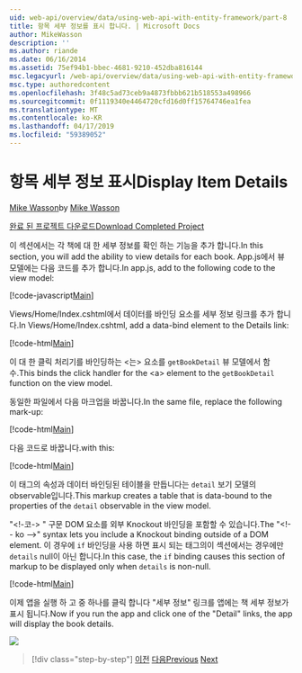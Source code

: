 ```yaml
---
uid: web-api/overview/data/using-web-api-with-entity-framework/part-8
title: 항목 세부 정보를 표시 합니다. | Microsoft Docs
author: MikeWasson
description: ''
ms.author: riande
ms.date: 06/16/2014
ms.assetid: 75ef94b1-bbec-4681-9210-452dba816144
msc.legacyurl: /web-api/overview/data/using-web-api-with-entity-framework/part-8
msc.type: authoredcontent
ms.openlocfilehash: 3f48c5ad73ceb9a4873fbbb621b518553a498966
ms.sourcegitcommit: 0f1119340e4464720cfd16d0ff15764746ea1fea
ms.translationtype: MT
ms.contentlocale: ko-KR
ms.lasthandoff: 04/17/2019
ms.locfileid: "59389052"
---
```

# <a name="display-item-details"></a><span data-ttu-id="594ab-102">항목 세부 정보 표시</span><span class="sxs-lookup"><span data-stu-id="594ab-102">Display Item Details</span></span>

<span data-ttu-id="594ab-103">[Mike Wasson](https://github.com/MikeWasson)</span><span class="sxs-lookup"><span data-stu-id="594ab-103">by [Mike Wasson](https://github.com/MikeWasson)</span></span>

[<span data-ttu-id="594ab-104">완료 된 프로젝트 다운로드</span><span class="sxs-lookup"><span data-stu-id="594ab-104">Download Completed Project</span></span>](https://github.com/MikeWasson/BookService)

<span data-ttu-id="594ab-105">이 섹션에서는 각 책에 대 한 세부 정보를 확인 하는 기능을 추가 합니다.</span><span class="sxs-lookup"><span data-stu-id="594ab-105">In this section, you will add the ability to view details for each book.</span></span> <span data-ttu-id="594ab-106">App.js에서 뷰 모델에는 다음 코드를 추가 합니다.</span><span class="sxs-lookup"><span data-stu-id="594ab-106">In app.js, add to the following code to the view model:</span></span>

[!code-javascript[Main](part-8/samples/sample1.js)]

<span data-ttu-id="594ab-107">Views/Home/Index.cshtml에서 데이터를 바인딩 요소를 세부 정보 링크를 추가 합니다.</span><span class="sxs-lookup"><span data-stu-id="594ab-107">In Views/Home/Index.cshtml, add a data-bind element to the Details link:</span></span>

[!code-html[Main](part-8/samples/sample2.html?highlight=5)]

<span data-ttu-id="594ab-108">이 대 한 클릭 처리기를 바인딩하는 &lt;는&gt; 요소를 `getBookDetail` 뷰 모델에서 함수.</span><span class="sxs-lookup"><span data-stu-id="594ab-108">This binds the click handler for the &lt;a&gt; element to the `getBookDetail` function on the view model.</span></span>

<span data-ttu-id="594ab-109">동일한 파일에서 다음 마크업을 바꿉니다.</span><span class="sxs-lookup"><span data-stu-id="594ab-109">In the same file, replace the following mark-up:</span></span>

[!code-html[Main](part-8/samples/sample3.html)]

<span data-ttu-id="594ab-110">다음 코드로 바꿉니다.</span><span class="sxs-lookup"><span data-stu-id="594ab-110">with this:</span></span>

[!code-html[Main](part-8/samples/sample4.html)]

<span data-ttu-id="594ab-111">이 태그의 속성과 데이터 바인딩된 테이블을 만듭니다는 `detail` 보기 모델의 observable입니다.</span><span class="sxs-lookup"><span data-stu-id="594ab-111">This markup creates a table that is data-bound to the properties of the `detail` observable in the view model.</span></span>

<span data-ttu-id="594ab-112">"&lt;!-코-&gt; &quot; 구문 DOM 요소를 외부 Knockout 바인딩을 포함할 수 있습니다.</span><span class="sxs-lookup"><span data-stu-id="594ab-112">The "&lt;!-- ko --&gt;&quot; syntax lets you include a Knockout binding outside of a DOM element.</span></span> <span data-ttu-id="594ab-113">이 경우에 `if` 바인딩을 사용 하면 표시 되는 태그의이 섹션에서는 경우에만 `details` null이 아닌 합니다.</span><span class="sxs-lookup"><span data-stu-id="594ab-113">In this case, the `if` binding causes this section of markup to be displayed only when `details` is non-null.</span></span>

[!code-html[Main](part-8/samples/sample5.html)]

<span data-ttu-id="594ab-114">이제 앱을 실행 하 고 중 하나를 클릭 합니다 &quot;세부 정보&quot; 링크를 앱에는 책 세부 정보가 표시 됩니다.</span><span class="sxs-lookup"><span data-stu-id="594ab-114">Now if you run the app and click one of the &quot;Detail&quot; links, the app will display the book details.</span></span>

[![](part-8/_static/image2.png)](part-8/_static/image1.png)

> [!div class="step-by-step"]
> <span data-ttu-id="594ab-115">[이전](part-7.md)
> [다음](part-9.md)</span><span class="sxs-lookup"><span data-stu-id="594ab-115">[Previous](part-7.md)
[Next](part-9.md)</span></span>
